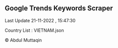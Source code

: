 

## Google Trends Keywords Scraper 
 
Last Update 21-11-2022 , 15:47:30

Country List :
VIETNAM.json



© Abdul Muttaqin 
